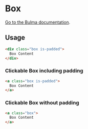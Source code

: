 # Box

[Go to the Bulma documentation](https://bulma.io/documentation/elements/box/).

## Usage

```html
<div class="box is-padded">
  Box Content
</div>
```

### Clickable Box including padding

```html
<a class="box is-padded">
  Box Content
</a>
```

### Clickable Box without padding

```html
<a class="box">
  Box Content
</a>
```
